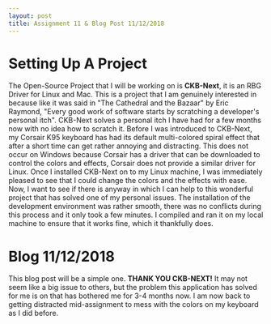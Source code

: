 ```yaml
---
layout: post
title: Assignment 11 & Blog Post 11/12/2018
---
```


# Setting Up A Project

The Open-Source Project that I will be working on is **CKB-Next**, it is an RBG Driver for Linux and Mac.
This is a project that I am genuinely interested in because like it was said in "The Cathedral and the Bazaar" 
by Eric Raymond, "Every good work of software starts by scratching a developer's personal itch". CKB-Next
solves a personal itch I have had for a few months now with no idea how to scratch it. Before I was introduced 
to CKB-Next, my Corsair K95 keyboard has had its default multi-colored spiral effect that after a short time can
get rather annoying and distracting. This does not occur on Windows because Corsair has a driver that can be 
downloaded to control the colors and effects, Corsair does not provide a similar driver for Linux. Once I
installed CKB-Next on to my Linux machine, I was immediately pleased to see that I could change the colors and
the effects with ease. Now, I want to see if there is anyway in which I can help to this wonderful project that
has solved one of my personal issues. The installation of the development environment was rather smooth, there
was no conflicts during this process and it only took a few minutes. I compiled and ran it on my local machine 
to ensure that it works fine, which it thankfully does. 

# Blog 11/12/2018
This blog post will be a simple one. **THANK YOU CKB-NEXT!** It may not seem like a big issue to others, but the problem this application has solved for me is on that has bothered me for 3-4 months now. I am now back to getting distracted mid-assignment to mess with the colors on my keyboard as I did before.
